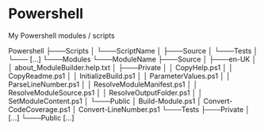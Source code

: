 # Powershell
My Powershell modules / scripts

  Powershell
  ├───Scripts
  │   └───ScriptName
  │         ├───Source
  │         └───Tests
  │             └───    [...]
  └───Modules
      └───ModuleName
            ├───Source
            │   ├───en-UK
            │   │       about_ModuleBuilder.help.txt
            │   ├───Private
            │   │       CopyHelp.ps1
            │   │       CopyReadme.ps1
            │   │       InitializeBuild.ps1
            │   │       ParameterValues.ps1
            │   │       ParseLineNumber.ps1
            │   │       ResolveModuleManifest.ps1
            │   │       ResolveModuleSource.ps1
            │   │       ResolveOutputFolder.ps1
            │   │       SetModuleContent.ps1
            │   └───Public
            │           Build-Module.ps1
            │           Convert-CodeCoverage.ps1
            │           Convert-LineNumber.ps1
            └───Tests
                ├───Private
                │       [...]
                └───Public
                        [...]
